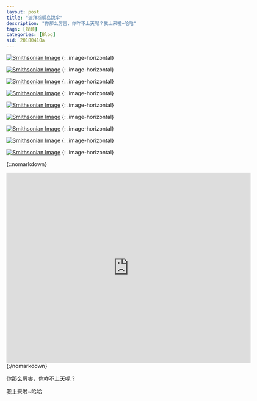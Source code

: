```yaml
---
layout: post
title: "迪拜棕榈岛跳伞"
description: "你那么厉害，你咋不上天呢？我上来啦~哈哈"
tags: [视频]
categories: [Blog]
sid: 20180410a
---
```


[![Smithsonian Image](//up.yorry.cn/link/blog/IMG_4714.JPG)](//up.yorry.cn/link/blog/IMG_4714.JPG)
{: .image-horizontal}

[![Smithsonian Image](//up.yorry.cn/link/blog/IMG_4715.JPG)](//up.yorry.cn/link/blog/IMG_4715.JPG)
{: .image-horizontal}

[![Smithsonian Image](//up.yorry.cn/link/blog/IMG_4716.JPG)](//up.yorry.cn/link/blog/IMG_4716.JPG)
{: .image-horizontal}

[![Smithsonian Image](//up.yorry.cn/link/blog/IMG_4717.JPG)](//up.yorry.cn/link/blog/IMG_4717.JPG)
{: .image-horizontal}

[![Smithsonian Image](//up.yorry.cn/link/blog/IMG_4718.JPG)](//up.yorry.cn/link/blog/IMG_4718.JPG)
{: .image-horizontal}

<!--more-->

[![Smithsonian Image](//up.yorry.cn/link/blog/IMG_4719.JPG)](//up.yorry.cn/link/blog/IMG_4719.JPG)
{: .image-horizontal}

[![Smithsonian Image](//up.yorry.cn/link/blog/IMG_4720.JPG)](//up.yorry.cn/link/blog/IMG_4720.JPG)
{: .image-horizontal}

[![Smithsonian Image](//up.yorry.cn/link/blog/IMG_4721.JPG)](//up.yorry.cn/link/blog/IMG_4721.JPG)
{: .image-horizontal}

[![Smithsonian Image](//up.yorry.cn/link/blog/IMG_4722.JPG)](//up.yorry.cn/link/blog/IMG_4722.JPG)
{: .image-horizontal}

{::nomarkdown}
<iframe frameborder="0" width="640" height="498" src="https://v.qq.com/iframe/player.html?vid=r0626aq4lrb&tiny=0&auto=0" allowfullscreen></iframe>
{:/nomarkdown}

你那么厉害，你咋不上天呢？

我上来啦~哈哈